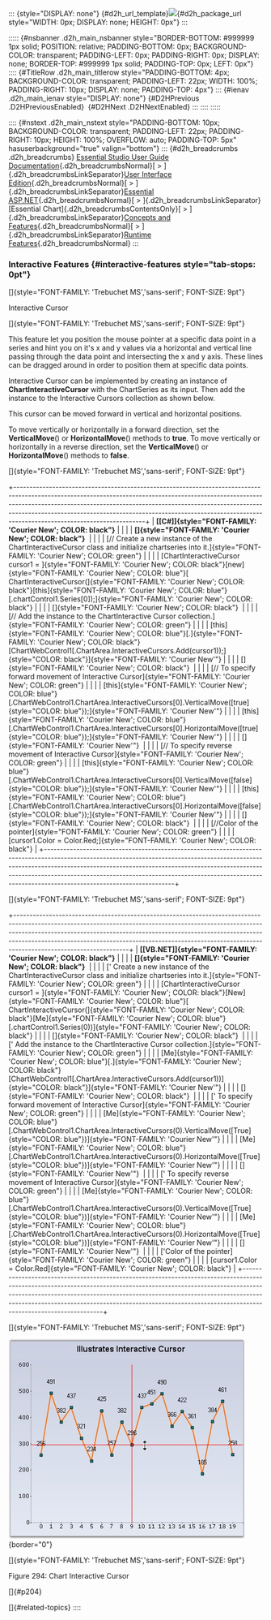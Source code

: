 ::: {style="DISPLAY: none"}
[](ms-xhelp:///?Id=d2h_url_template){#d2h_url_template}![](!package_url!){#d2h_package_url style="WIDTH: 0px; DISPLAY: none; HEIGHT: 0px"}
:::

::::: {#nsbanner .d2h_main_nsbanner style="BORDER-BOTTOM: #999999 1px solid; POSITION: relative; PADDING-BOTTOM: 0px; BACKGROUND-COLOR: transparent; PADDING-LEFT: 0px; PADDING-RIGHT: 0px; DISPLAY: none; BORDER-TOP: #999999 1px solid; PADDING-TOP: 0px; LEFT: 0px"}
:::: {#TitleRow .d2h_main_titlerow style="PADDING-BOTTOM: 4px; BACKGROUND-COLOR: transparent; PADDING-LEFT: 22px; WIDTH: 100%; PADDING-RIGHT: 10px; DISPLAY: none; PADDING-TOP: 4px"}
::: {#ienav .d2h_main_ienav style="DISPLAY: none"}
[](ms-xhelp:///?Id=36d704de-48ef-422a-8a09-817e6e2756b1){#D2HPrevious .D2HPreviousEnabled}  [](ms-xhelp:///?Id=ffd49f03-f677-452a-81e4-aa2f18f1b9a0){#D2HNext .D2HNextEnabled}
:::
::::
:::::

:::: {#nstext .d2h_main_nstext style="PADDING-BOTTOM: 10px; BACKGROUND-COLOR: transparent; PADDING-LEFT: 22px; PADDING-RIGHT: 10px; HEIGHT: 100%; OVERFLOW: auto; PADDING-TOP: 5px" hasuserbackground="true" valign="bottom"}
::: {#d2h_breadcrumbs .d2h_breadcrumbs}
[Essential Studio User Guide Documentation](ms-xhelp:///?Id=12457748-09e3-4d74-a240-8e049cedf030){.d2h_breadcrumbsNormal}[ \> ]{.d2h_breadcrumbsLinkSeparator}[User Interface Edition](ms-xhelp:///?Id=c29296b7-531c-413b-a0ec-488ca1f7f669){.d2h_breadcrumbsNormal}[ \> ]{.d2h_breadcrumbsLinkSeparator}[Essential ASP.NET](ms-xhelp:///?Id=25c35330-c127-4dad-9a92-ed79dc7261a6){.d2h_breadcrumbsNormal}[ \> ]{.d2h_breadcrumbsLinkSeparator}[Essential Chart]{.d2h_breadcrumbsContentsOnly}[ \> ]{.d2h_breadcrumbsLinkSeparator}[Concepts and Features](ms-xhelp:///?Id=100687ce-82f2-4424-9d16-0949ea76cf15){.d2h_breadcrumbsNormal}[ \> ]{.d2h_breadcrumbsLinkSeparator}[Runtime Features](ms-xhelp:///?Id=c39d19cc-1870-49f0-82da-e2e91ebb2e43){.d2h_breadcrumbsNormal}
:::

### Interactive Features {#interactive-features style="tab-stops: 0pt"}

[]{style="FONT-FAMILY: 'Trebuchet MS','sans-serif'; FONT-SIZE: 9pt"} 

Interactive Cursor

[]{style="FONT-FAMILY: 'Trebuchet MS','sans-serif'; FONT-SIZE: 9pt"} 

This feature let you position the mouse pointer at a specific data point in a series and hint you on it\'s x and y values via a horizontal and vertical line passing through the data point and intersecting the x and y axis. These lines can be dragged around in order to position them at specific data points.

Interactive Cursor can be implemented by creating an instance of **ChartInteractiveCursor** with the ChartSeries as its input. Then add the instance to the Interactive Cursors collection as shown below.

This cursor can be moved forward in vertical and horizontal positions.

To move vertically or horizontally in a forward direction, set the **VerticalMove**() or **HorizontalMove**() methods to **true**. To move vertically or horizontally in a reverse direction, set the **VerticalMove**() or **HorizontalMove**() methods to **false**.

[]{style="FONT-FAMILY: 'Trebuchet MS','sans-serif'; FONT-SIZE: 9pt"} 

+----------------------------------------------------------------------------------------------------------------------------------------------------------------------------------------------------------------------------------------------------------------------------------------------------------------------------------------------------------------+
| **[\[C#\]]{style="FONT-FAMILY: 'Courier New'; COLOR: black"}**                                                                                                                                                                                                                                                                                                 |
|                                                                                                                                                                                                                                                                                                                                                                |
| **[]{style="FONT-FAMILY: 'Courier New'; COLOR: black"}**                                                                                                                                                                                                                                                                                                       |
|                                                                                                                                                                                                                                                                                                                                                                |
| [// Create a new instance of the ChartInteractiveCursor class and initialize chartseries into it.]{style="FONT-FAMILY: 'Courier New'; COLOR: green"}                                                                                                                                                                                                           |
|                                                                                                                                                                                                                                                                                                                                                                |
| [ChartInteractiveCursor cursor1 = ]{style="FONT-FAMILY: 'Courier New'; COLOR: black"}[new]{style="FONT-FAMILY: 'Courier New'; COLOR: blue"}[ ChartInteractiveCursor(]{style="FONT-FAMILY: 'Courier New'; COLOR: black"}[this]{style="FONT-FAMILY: 'Courier New'; COLOR: blue"}[.chartControl1.Series\[0\]);]{style="FONT-FAMILY: 'Courier New'; COLOR: black"} |
|                                                                                                                                                                                                                                                                                                                                                                |
| []{style="FONT-FAMILY: 'Courier New'; COLOR: black"}                                                                                                                                                                                                                                                                                                           |
|                                                                                                                                                                                                                                                                                                                                                                |
| [// Add the instance to the ChartInteractive Cursor collection.]{style="FONT-FAMILY: 'Courier New'; COLOR: green"}                                                                                                                                                                                                                                             |
|                                                                                                                                                                                                                                                                                                                                                                |
| [this]{style="FONT-FAMILY: 'Courier New'; COLOR: blue"}[.]{style="FONT-FAMILY: 'Courier New'; COLOR: black"}[ChartWebControl1[.ChartArea.InteractiveCursors.Add(cursor1));]{style="COLOR: black"}]{style="FONT-FAMILY: 'Courier New'"}                                                                                                                         |
|                                                                                                                                                                                                                                                                                                                                                                |
| []{style="FONT-FAMILY: 'Courier New'; COLOR: black"}                                                                                                                                                                                                                                                                                                           |
|                                                                                                                                                                                                                                                                                                                                                                |
| [// To specify forward movement of Interactive Cursor]{style="FONT-FAMILY: 'Courier New'; COLOR: green"}                                                                                                                                                                                                                                                       |
|                                                                                                                                                                                                                                                                                                                                                                |
| [this]{style="FONT-FAMILY: 'Courier New'; COLOR: blue"}[.ChartWebControl1.ChartArea.InteractiveCursors\[0\].VerticalMove([true]{style="COLOR: blue"});]{style="FONT-FAMILY: 'Courier New'"}                                                                                                                                                                    |
|                                                                                                                                                                                                                                                                                                                                                                |
| [this]{style="FONT-FAMILY: 'Courier New'; COLOR: blue"}[.ChartWebControl1.ChartArea.InteractiveCursors\[0\].HorizontalMove([true]{style="COLOR: blue"});]{style="FONT-FAMILY: 'Courier New'"}                                                                                                                                                                  |
|                                                                                                                                                                                                                                                                                                                                                                |
| []{style="FONT-FAMILY: 'Courier New'"}                                                                                                                                                                                                                                                                                                                         |
|                                                                                                                                                                                                                                                                                                                                                                |
| [// To specify reverse movement of Interactive Cursor]{style="FONT-FAMILY: 'Courier New'; COLOR: green"}                                                                                                                                                                                                                                                       |
|                                                                                                                                                                                                                                                                                                                                                                |
| [this]{style="FONT-FAMILY: 'Courier New'; COLOR: blue"}[.ChartWebControl1.ChartArea.InteractiveCursors\[0\].VerticalMove([false]{style="COLOR: blue"});]{style="FONT-FAMILY: 'Courier New'"}                                                                                                                                                                   |
|                                                                                                                                                                                                                                                                                                                                                                |
| [this]{style="FONT-FAMILY: 'Courier New'; COLOR: blue"}[.ChartWebControl1.ChartArea.InteractiveCursors\[0\].HorizontalMove([false]{style="COLOR: blue"});]{style="FONT-FAMILY: 'Courier New'"}                                                                                                                                                                 |
|                                                                                                                                                                                                                                                                                                                                                                |
| []{style="FONT-FAMILY: 'Courier New'; COLOR: black"}                                                                                                                                                                                                                                                                                                           |
|                                                                                                                                                                                                                                                                                                                                                                |
| [//Color of the pointer]{style="FONT-FAMILY: 'Courier New'; COLOR: green"}                                                                                                                                                                                                                                                                                     |
|                                                                                                                                                                                                                                                                                                                                                                |
| [cursor1.Color = Color.Red;]{style="FONT-FAMILY: 'Courier New'; COLOR: black"}                                                                                                                                                                                                                                                                                 |
+----------------------------------------------------------------------------------------------------------------------------------------------------------------------------------------------------------------------------------------------------------------------------------------------------------------------------------------------------------------+

[]{style="FONT-FAMILY: 'Trebuchet MS','sans-serif'; FONT-SIZE: 9pt"} 

+-----------------------------------------------------------------------------------------------------------------------------------------------------------------------------------------------------------------------------------------------------------------------------------------------------------------------------------------------------------+
| **[\[VB.NET\]]{style="FONT-FAMILY: 'Courier New'; COLOR: black"}**                                                                                                                                                                                                                                                                                        |
|                                                                                                                                                                                                                                                                                                                                                           |
| **[]{style="FONT-FAMILY: 'Courier New'; COLOR: black"}**                                                                                                                                                                                                                                                                                                  |
|                                                                                                                                                                                                                                                                                                                                                           |
| [\' Create a new instance of the ChartInteractiveCursor class and initialize chartseries into it.]{style="FONT-FAMILY: 'Courier New'; COLOR: green"}                                                                                                                                                                                                      |
|                                                                                                                                                                                                                                                                                                                                                           |
| [ChartInteractiveCursor cursor1 = ]{style="FONT-FAMILY: 'Courier New'; COLOR: black"}[New]{style="FONT-FAMILY: 'Courier New'; COLOR: blue"}[ ChartInteractiveCursor(]{style="FONT-FAMILY: 'Courier New'; COLOR: black"}[Me]{style="FONT-FAMILY: 'Courier New'; COLOR: blue"}[.chartControl1.Series(0))]{style="FONT-FAMILY: 'Courier New'; COLOR: black"} |
|                                                                                                                                                                                                                                                                                                                                                           |
| []{style="FONT-FAMILY: 'Courier New'; COLOR: black"}                                                                                                                                                                                                                                                                                                      |
|                                                                                                                                                                                                                                                                                                                                                           |
| [\' Add the instance to the ChartInteractive Cursor collection.]{style="FONT-FAMILY: 'Courier New'; COLOR: green"}                                                                                                                                                                                                                                        |
|                                                                                                                                                                                                                                                                                                                                                           |
| [Me]{style="FONT-FAMILY: 'Courier New'; COLOR: blue"}[.]{style="FONT-FAMILY: 'Courier New'; COLOR: black"}[ChartWebControl1[.ChartArea.InteractiveCursors.Add(cursor1))]{style="COLOR: black"}]{style="FONT-FAMILY: 'Courier New'"}                                                                                                                       |
|                                                                                                                                                                                                                                                                                                                                                           |
| []{style="FONT-FAMILY: 'Courier New'; COLOR: black"}                                                                                                                                                                                                                                                                                                      |
|                                                                                                                                                                                                                                                                                                                                                           |
| [\' To specify forward movement of Interactive Cursor]{style="FONT-FAMILY: 'Courier New'; COLOR: green"}                                                                                                                                                                                                                                                  |
|                                                                                                                                                                                                                                                                                                                                                           |
| [Me]{style="FONT-FAMILY: 'Courier New'; COLOR: blue"}[.ChartWebControl1.ChartArea.InteractiveCursors(0).VerticalMove([True]{style="COLOR: blue"})]{style="FONT-FAMILY: 'Courier New'"}                                                                                                                                                                    |
|                                                                                                                                                                                                                                                                                                                                                           |
| [Me]{style="FONT-FAMILY: 'Courier New'; COLOR: blue"}[.ChartWebControl1.ChartArea.InteractiveCursors(0).HorizontalMove([True]{style="COLOR: blue"})]{style="FONT-FAMILY: 'Courier New'"}                                                                                                                                                                  |
|                                                                                                                                                                                                                                                                                                                                                           |
| []{style="FONT-FAMILY: 'Courier New'"}                                                                                                                                                                                                                                                                                                                    |
|                                                                                                                                                                                                                                                                                                                                                           |
| [\' To specify reverse movement of Interactive Cursor]{style="FONT-FAMILY: 'Courier New'; COLOR: green"}                                                                                                                                                                                                                                                  |
|                                                                                                                                                                                                                                                                                                                                                           |
| [Me]{style="FONT-FAMILY: 'Courier New'; COLOR: blue"}[.ChartWebControl1.ChartArea.InteractiveCursors(0).VerticalMove([True]{style="COLOR: blue"})]{style="FONT-FAMILY: 'Courier New'"}                                                                                                                                                                    |
|                                                                                                                                                                                                                                                                                                                                                           |
| [Me]{style="FONT-FAMILY: 'Courier New'; COLOR: blue"}[.ChartWebControl1.ChartArea.InteractiveCursors(0).HorizontalMove([True]{style="COLOR: blue"})]{style="FONT-FAMILY: 'Courier New'"}                                                                                                                                                                  |
|                                                                                                                                                                                                                                                                                                                                                           |
| []{style="FONT-FAMILY: 'Courier New'"}                                                                                                                                                                                                                                                                                                                    |
|                                                                                                                                                                                                                                                                                                                                                           |
| [\'Color of the pointer]{style="FONT-FAMILY: 'Courier New'; COLOR: green"}                                                                                                                                                                                                                                                                                |
|                                                                                                                                                                                                                                                                                                                                                           |
| [cursor1.Color = Color.Red]{style="FONT-FAMILY: 'Courier New'; COLOR: black"}                                                                                                                                                                                                                                                                             |
+-----------------------------------------------------------------------------------------------------------------------------------------------------------------------------------------------------------------------------------------------------------------------------------------------------------------------------------------------------------+

[]{style="FONT-FAMILY: 'Trebuchet MS','sans-serif'; FONT-SIZE: 9pt"} 

![](ImagesExt/image64_301.jpg){border="0"}

[]{style="FONT-FAMILY: 'Trebuchet MS','sans-serif'; FONT-SIZE: 9pt"} 

Figure 294: Chart Interactive Cursor

[]{#p204} 

[]{#related-topics}
::::
